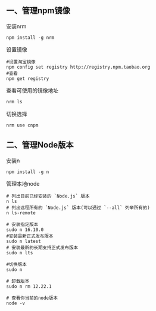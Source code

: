 ## 一、管理npm镜像

安装nrm

```
npm install -g nrm
```

设置镜像

```shell
#设置淘宝镜像
npm config set registry http://registry.npm.taobao.org
#查看
npm get registry
```

查看可使用的镜像地址

```javascript
nrm ls
```

切换选择

```
nrm use cnpm
```

## 二、管理Node版本

安装n

```
npm install -g n
```

管理本地node

```shell
# 列出目前已经安装的 `Node.js` 版本
n ls
# 列出远程所有的 `Node.js` 版本(可以通过 `--all` 列举所有的)
n ls-remote

# 安装指定版本
sudo n 16.10.0
#安装最新正式发布版本
sudo n latest
# 安装最新的长期支持正式发布版本
sudo n lts

#切换版本
sudo n

# 卸载版本
sudo n rm 12.22.1

# 查看你当前的node版本
node -v
```





